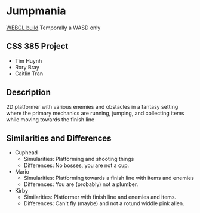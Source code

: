 # Jumpmania
[WEBGL build](https://timmy0402.github.io/Jumpmania/) Temporally a WASD only
## CSS 385 Project
- Tim Huynh
- Rory Bray
- Caitlin Tran
## Description
2D platformer with various enemies and obstacles in a fantasy setting where the primary mechanics are running, jumping, and collecting items while moving towards the finish line
## Similarities and Differences
- Cuphead
  - Simularities: Platforming and shooting things
  - Differences: No bosses, you are not a cup.
- Mario
  - Simularities: Platforming towards a finish line with items and enemies
  - Differences: You are (probably) not a plumber.
- Kirby
  - Similarities: Platformer with finish line and enemies and items.
  - Differences: Can't fly (maybe) and not a rotund widdle pink alien.
